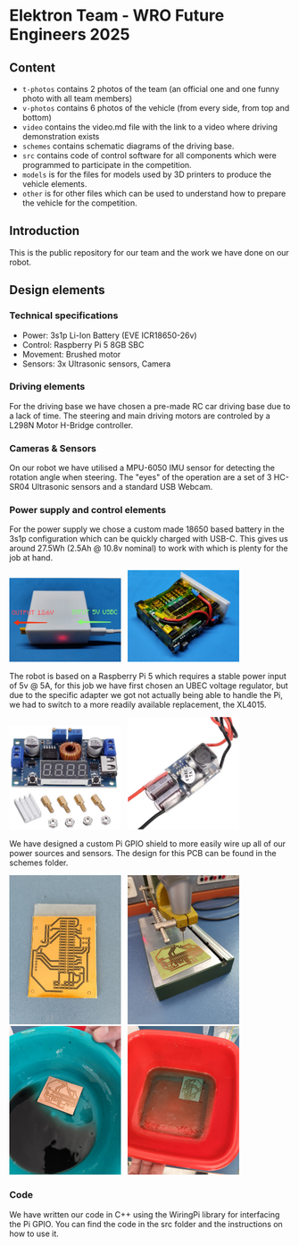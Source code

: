 # Elektron Team - WRO Future Engineers 2025

## Content

* `t-photos` contains 2 photos of the team (an official one and one funny photo with all team members)
* `v-photos` contains 6 photos of the vehicle (from every side, from top and bottom)
* `video` contains the video.md file with the link to a video where driving demonstration exists
* `schemes` contains schematic diagrams of the driving base.
* `src` contains code of control software for all components which were programmed to participate in the competition.
* `models` is for the files for models used by 3D printers to produce the vehicle elements.
* `other` is for other files which can be used to understand how to prepare the vehicle for the competition.

## Introduction

This is the public repository for our team and the work we have done on our robot.

## Design elements

### Technical specifications
- Power: 3s1p Li-Ion Battery (EVE ICR18650-26v)
- Control: Raspberry Pi 5 8GB SBC
- Movement: Brushed motor
- Sensors: 3x Ultrasonic sensors, Camera

### Driving elements

For the driving base we have chosen a pre-made RC car driving base due to a lack of time. The steering and main driving motors are controled by a L298N Motor H-Bridge controller. 

### Cameras & Sensors

On our robot we have utilised a MPU-6050 IMU sensor for detecting the rotation angle when steering. 
The "eyes" of the operation are a set of 3 HC-SR04 Ultrasonic sensors and a standard USB Webcam.

### Power supply and control elements

For the power supply we chose a custom made 18650 based battery in the 3s1p configuration which can be quickly charged with USB-C. 
This gives us around 27.5Wh (2.5Ah @ 10.8v nominal) to work with which is plenty for the job at hand.

<p float="left">
  <img src="other/battery1.jpg" width="200"/>
  &nbsp;
  <img src="other/battery2.jpg" width="200"/>
</p>

The robot is based on a Raspberry Pi 5 which requires a stable power input of 5v @ 5A, for this job we have first chosen an UBEC voltage regulator, but due to the specific adapter we got not actually being able to handle the Pi, we had to switch to a more readily available replacement, the XL4015.

<p float="left">
  <img src="other/xl4015.png" width="200"/>
  &nbsp;
  <img src="other/ubec.png" width="200"/>
</p>

We have designed a custom Pi GPIO shield to more easily wire up all of our power sources and sensors. The design for this PCB can be found in the schemes folder.

<p float="left">
  <img src="schemes/pcb1.jpg" width="200"/>
  &nbsp;
  <img src="schemes/pcb2.jpg" width="200"/>
  &nbsp;
  <img src="schemes/pcb3.jpg" width="200"/>
  &nbsp;
  <img src="schemes/pcb4.jpg" width="200"/>
</p>

### Code

We have written our code in C++ using the WiringPi library for interfacing the Pi GPIO. 
You can find the code in the src folder and the instructions on how to use it.
